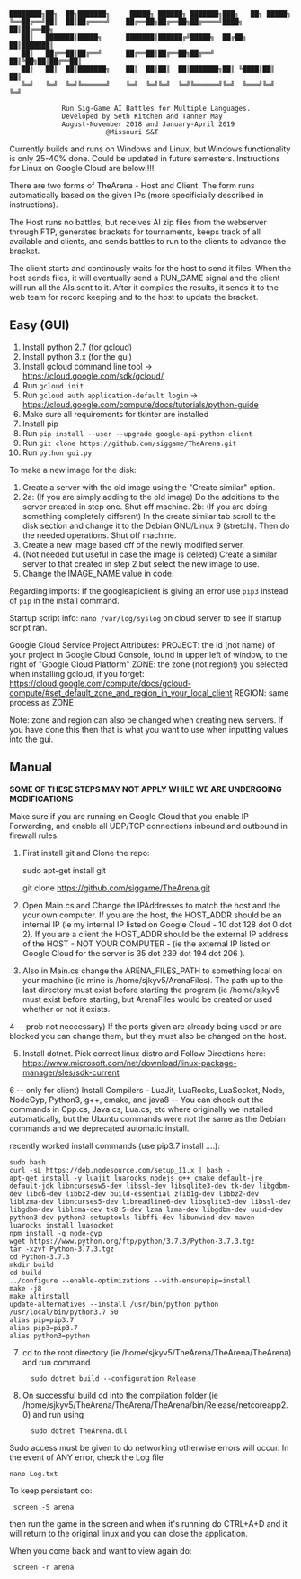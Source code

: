 
    ████████╗██╗  ██╗███████╗     █████╗ ██████╗ ███████╗███╗   ██╗ █████╗ 
    ╚══██╔══╝██║  ██║██╔════╝    ██╔══██╗██╔══██╗██╔════╝████╗  ██║██╔══██╗
       ██║   ███████║█████╗      ███████║██████╔╝█████╗  ██╔██╗ ██║███████║
       ██║   ██╔══██║██╔══╝      ██╔══██║██╔══██╗██╔══╝  ██║╚██╗██║██╔══██║
       ██║   ██║  ██║███████╗    ██║  ██║██║  ██║███████╗██║ ╚████║██║  ██║
       ╚═╝   ╚═╝  ╚═╝╚══════╝    ╚═╝  ╚═╝╚═╝  ╚═╝╚══════╝╚═╝  ╚═══╝╚═╝  ╚═╝
                                                                       
                 Run Sig-Game AI Battles for Multiple Languages.
                 Developed by Seth Kitchen and Tanner May
                 August-November 2018 and January-April 2019
                            @Missouri S&T
                 
Currently builds and runs on Windows and Linux, but Windows functionality is only 25-40% done. Could be updated in future semesters.
Instructions for Linux on Google Cloud are below!!!!

There are two forms of TheArena - Host and Client. The form runs automatically based on the given IPs (more specificially described in instructions).

The Host runs no battles, but receives AI zip files from the webserver through FTP,
generates brackets for tournaments, keeps track of all available and clients, and sends battles to run to the clients to advance the
bracket.

The client starts and continously waits for the host to send it files. When the host sends files, it will eventually send a RUN_GAME signal
and the client will run all the AIs sent to it. After it compiles the results, it sends it to the web team for record keeping and to the host
to update the bracket.

## Easy (GUI)
 1. Install python 2.7 (for gcloud)
 2. Install python 3.x (for the gui)
 3. Install gcloud command line tool -> https://cloud.google.com/sdk/gcloud/
 4. Run `gcloud init`
 5. Run `gcloud auth application-default login` -> https://cloud.google.com/compute/docs/tutorials/python-guide
 6. Make sure all requirements for tkinter are installed
 7. Install pip
 8. Run `pip install --user --upgrade google-api-python-client`
 9. Run `git clone https://github.com/siggame/TheArena.git`
 10. Run `python gui.py`

To make a new image for the disk:
1. Create a server with the old image using the "Create similar" option.
2. 2a: (If you are simply adding to the old image) Do the additions to the server created in step one. Shut off machine.
2b: (If you are doing something completely different) In the create similar tab scroll to the disk section and change it to the Debian GNU/Linux 9 (stretch). Then do the needed operations. Shut off machine.
3. Create a new image based off of the newly modified server.
4. (Not needed but useful in case the image is deleted) Create a similar server to that created in step 2 but select the new image to use.
5. Change the IMAGE_NAME value in code.

Regarding imports:
If the googleapiclient is giving an error use `pip3` instead of `pip` in the install command.

Startup script info:
`nano /var/log/syslog` on cloud server to see if startup script ran.

Google Cloud Service Project Attributes:
PROJECT: the id (not name) of your project in Google Cloud Console, found in upper left of window, to the right of "Google Cloud Platform"
ZONE: the zone (not region!) you selected when installing gcloud, if you forget: https://cloud.google.com/compute/docs/gcloud-compute/#set_default_zone_and_region_in_your_local_client
REGION: same process as ZONE

Note: zone and region can also be changed when creating new servers. If you have done this then that is what you want to use when inputting values into the gui.


## Manual

**SOME OF THESE STEPS MAY NOT APPLY WHILE WE ARE UNDERGOING MODIFICATIONS**

Make sure if you are running on Google Cloud that you enable IP Forwarding, and enable all UDP/TCP connections inbound and outbound in firewall rules.

1) First install git and Clone the repo:

    sudo apt-get install git
      
    git clone https://github.com/siggame/TheArena.git

2) Open Main.cs and Change the IPAddresses to match the host and the your own computer. If you are the host, the HOST_ADDR should be an
   internal IP (ie my internal IP listed on Google Cloud - 10 dot 128 dot 0 dot 2). If you are a client the HOST_ADDR should be the external IP address
   of the HOST - NOT YOUR COMPUTER - (ie the external IP listed on Google Cloud for the server is 35 dot 239 dot 194 dot 206 ).

3) Also in Main.cs change the ARENA_FILES_PATH to something local on your machine (ie mine is /home/sjkyv5/ArenaFiles). The path up to the last
   directory must exist before starting the program (ie /home/sjkyv5 must exist before starting, but ArenaFiles would be created or used whether
   or not it exists.

4 -- prob not neccessary)  If the ports given are already being used or are blocked you can change them, but they must also be changed on the host.

5) Install dotnet. Pick correct linux distro and Follow Directions here: https://www.microsoft.com/net/download/linux-package-manager/sles/sdk-current

6 -- only for client) Install Compilers - LuaJit, LuaRocks, LuaSocket, Node, NodeGyp, Python3, g++, cmake, and java8 -- You can check out the
                      commands in Cpp.cs, Java.cs, Lua.cs, etc where originally we installed automatically, but the Ubuntu commands were not the same
                      as the Debian commands and we deprecated automatic install.

recently worked install commands (use pip3.7 install ....):

    sudo bash
    curl -sL https://deb.nodesource.com/setup_11.x | bash -
    apt-get install -y luajit luarocks nodejs g++ cmake default-jre default-jdk libncursesw5-dev libssl-dev libsqlite3-dev tk-dev libgdbm-dev libc6-dev libbz2-dev build-essential zlib1g-dev libbz2-dev liblzma-dev libncurses5-dev libreadline6-dev libsqlite3-dev libssl-dev libgdbm-dev liblzma-dev tk8.5-dev lzma lzma-dev libgdbm-dev uuid-dev python3-dev python3-setuptools libffi-dev libunwind-dev maven
    luarocks install luasocket
    npm install -g node-gyp
    wget https://www.python.org/ftp/python/3.7.3/Python-3.7.3.tgz
    tar -xzvf Python-3.7.3.tgz
    cd Python-3.7.3
    mkdir build
    cd build
    ../configure --enable-optimizations --with-ensurepip=install
    make -j8
    make altinstall
    update-alternatives --install /usr/bin/python python /usr/local/bin/python3.7 50
    alias pip=pip3.7
    alias pip3=pip3.7
    alias python3=python
                      
7) cd to the root directory (ie /home/sjkyv5/TheArena/TheArena/TheArena) and run command

         sudo dotnet build --configuration Release
    
8) On successful build cd into the compilation folder (ie /home/sjkyv5/TheArena/TheArena/TheArena/bin/Release/netcoreapp2.0) and run using

         sudo dotnet TheArena.dll

Sudo access must be given to do networking otherwise errors will occur. In the event of ANY error, check the Log file

    nano Log.txt
    
    
 To keep persistant do:
 
     screen -S arena
 
 then run the game in the screen and when it's running do CTRL+A+D and it will return to the original linux and you can close the application.
 
 When you come back and want to view again do:
 
     screen -r arena
    

